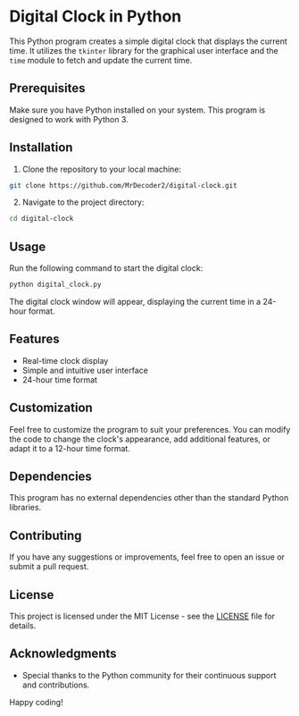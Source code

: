 # Digital Clock in Python

This Python program creates a simple digital clock that displays the current time. It utilizes the `tkinter` library for the graphical user interface and the `time` module to fetch and update the current time.

## Prerequisites

Make sure you have Python installed on your system. This program is designed to work with Python 3.

## Installation

1. Clone the repository to your local machine:

```bash
git clone https://github.com/MrDecoder2/digital-clock.git
```

2. Navigate to the project directory:

```bash
cd digital-clock
```

## Usage

Run the following command to start the digital clock:

```bash
python digital_clock.py
```

The digital clock window will appear, displaying the current time in a 24-hour format.

## Features

- Real-time clock display
- Simple and intuitive user interface
- 24-hour time format

## Customization

Feel free to customize the program to suit your preferences. You can modify the code to change the clock's appearance, add additional features, or adapt it to a 12-hour time format.

## Dependencies

This program has no external dependencies other than the standard Python libraries.

## Contributing

If you have any suggestions or improvements, feel free to open an issue or submit a pull request.

## License

This project is licensed under the MIT License - see the [LICENSE](LICENSE) file for details.

## Acknowledgments

- Special thanks to the Python community for their continuous support and contributions.

Happy coding!
